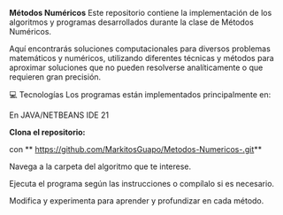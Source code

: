 **Métodos Numéricos**
Este repositorio contiene la implementación de los algoritmos y programas desarrollados durante la clase de Métodos Numéricos.

Aquí encontrarás soluciones computacionales para diversos problemas matemáticos y numéricos, utilizando diferentes técnicas y métodos para aproximar soluciones que no pueden resolverse analíticamente o que requieren gran precisión.

💻 Tecnologías
Los programas están implementados principalmente en:

En JAVA/NETBEANS IDE 21

**Clona el repositorio:**

con ** https://github.com/MarkitosGuapo/Metodos-Numericos-.git**


Navega a la carpeta del algoritmo que te interese.

Ejecuta el programa según las instrucciones o compílalo si es necesario.

Modifica y experimenta para aprender y profundizar en cada método.

